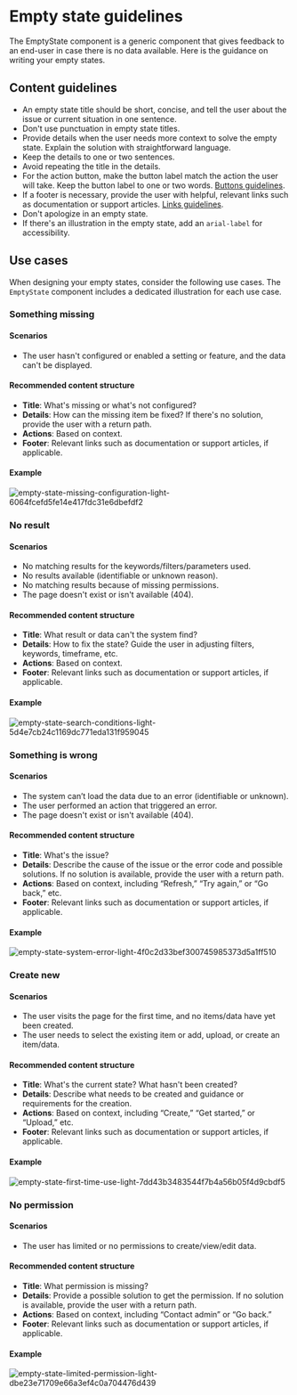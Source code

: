 # Empty state guidelines

The EmptyState component is a generic component that gives feedback to an end-user in case there is no data available. Here is the guidance on writing your empty states.

## Content guidelines

- An empty state title should be short, concise, and tell the user about the issue or current situation in one sentence.
- Don't use punctuation in empty state titles.
- Provide details when the user needs more context to solve the empty state. Explain the solution with straightforward language.
- Keep the details to one or two sentences.
- Avoid repeating the title in the details.
- For the action button, make the button label match the action the user will take. Keep the button label to one or two words. [Buttons guidelines](/design/components/buttons/Button).
- If a footer is necessary, provide the user with helpful, relevant links such as documentation or support articles. [Links guidelines](/design/components/typography/Link).
- Don't apologize in an empty state.
- If there's an illustration in the empty state, add an `arial-label` for accessibility.

## Use cases

When designing your empty states, consider the following use cases. The `EmptyState` component includes a dedicated illustration for each use case.

### Something missing

#### Scenarios
- The user hasn't configured or enabled a setting or feature, and the data can't be displayed.

#### Recommended content structure
- **Title**: What's missing or what's not configured?
- **Details**: How can the missing item be fixed? If there's no solution, provide the user with a return path.
- **Actions**: Based on context.
- **Footer**: Relevant links such as documentation or support articles, if applicable.

#### Example
![empty-state-missing-configuration-light-6064fcefd5fe14e417fdc31e6dbefdf2](https://github.com/user-attachments/assets/f35fa83c-27da-4928-8e84-be6632b0519b)


### No result

#### Scenarios
- No matching results for the keywords/filters/parameters used.
- No results available (identifiable or unknown reason).
- No matching results because of missing permissions.
- The page doesn't exist or isn't available (404).

#### Recommended content structure
- **Title**: What result or data can't the system find?
- **Details**: How to fix the state? Guide the user in adjusting filters, keywords, timeframe, etc.
- **Actions**: Based on context.
- **Footer**: Relevant links such as documentation or support articles, if applicable.

#### Example
![empty-state-search-conditions-light-5d4e7cb24c1169dc771eda131f959045](https://github.com/user-attachments/assets/dbc94a06-6863-4d62-8694-2317bc66de97)


### Something is wrong

#### Scenarios
- The system can’t load the data due to an error (identifiable or unknown).
- The user performed an action that triggered an error.
- The page doesn't exist or isn't available (404).

#### Recommended content structure
- **Title**: What's the issue?
- **Details**: Describe the cause of the issue or the error code and possible solutions. If no solution is available, provide the user with a return path.
- **Actions**: Based on context, including “Refresh,” “Try again,” or “Go back,” etc.
- **Footer**: Relevant links such as documentation or support articles, if applicable.

#### Example
![empty-state-system-error-light-4f0c2d33bef300745985373d5a1ff510](https://github.com/user-attachments/assets/992d6957-1d04-48bf-b516-b2faa9cacacf)


### Create new

#### Scenarios
- The user visits the page for the first time, and no items/data have yet been created.
- The user needs to select the existing item or add, upload, or create an item/data.

#### Recommended content structure
- **Title**: What's the current state? What hasn't been created?
- **Details**: Describe what needs to be created and guidance or requirements for the creation.
- **Actions**: Based on context, including “Create,” “Get started,” or “Upload,” etc.
- **Footer**: Relevant links such as documentation or support articles, if applicable.

#### Example
![empty-state-first-time-use-light-7dd43b3483544f7b4a56b05f4d9cbdf5](https://github.com/user-attachments/assets/260467ab-a681-4c4d-add8-88582a09cba9)


### No permission

#### Scenarios
- The user has limited or no permissions to create/view/edit data.

#### Recommended content structure
- **Title**: What permission is missing?
- **Details**: Provide a possible solution to get the permission. If no solution is available, provide the user with a return path.
- **Actions**: Based on context, including “Contact admin” or “Go back.”
- **Footer**: Relevant links such as documentation or support articles, if applicable.

#### Example
![empty-state-limited-permission-light-dbe23e71709e66a3ef4c0a704476d439](https://github.com/user-attachments/assets/7068ef26-c3e6-44a2-a850-99411c1196c6)

